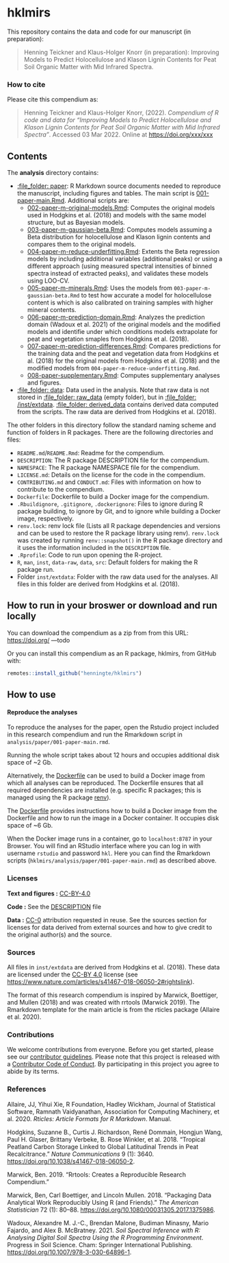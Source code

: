 
<!-- README.md is generated from README.Rmd. Please edit that file -->

# hklmirs

This repository contains the data and code for our manuscript (in
preparation):

> Henning Teickner and Klaus-Holger Knorr (in preparation): Improving
> Models to Predict Holocellulose and Klason Lignin Contents for Peat
> Soil Organic Matter with Mid Infrared Spectra.

### How to cite

Please cite this compendium as:

> Henning Teickner and Klaus-Holger Knorr, (2022). *Compendium of R code
> and data for “Improving Models to Predict Holocellulose and Klason
> Lignin Contents for Peat Soil Organic Matter with Mid Infrared
> Spectra”*. Accessed 03 Mar 2022. Online at <https://doi.org/xxx/xxx>

## Contents

The **analysis** directory contains:

  - [:file\_folder: paper](/analysis/paper): R Markdown source documents
    needed to reproduce the manuscript, including figures and tables.
    The main script is
    [001-paper-main.Rmd](analysis/paper/001-paper-main.Rmd). Additional
    scripts are:
      - [002-paper-m-original-models.Rmd](analysis/paper/002-paper-m-original-models.Rmd):
        Computes the original models used in Hodgkins et al. (2018) and
        models with the same model structure, but as Bayesian models.  
      - [003-paper-m-gaussian-beta.Rmd](analysis/paper/003-paper-m-gaussian-beta.Rmd):
        Computes models assuming a Beta distribution for holocellulose
        and Klason lignin contents and compares them to the original
        models.
      - [004-paper-m-reduce-underfitting.Rmd](analysis/paper/004-paper-m-reduce-underfitting.Rmd):
        Extents the Beta regression models by including additional
        variables (additional peaks) or using a different approach
        (using measured spectral intensities of binned spectra instead
        of extracted peaks), and validates these models using LOO-CV.
      - [005-paper-m-minerals.Rmd](analysis/paper/005-paper-m-minerals.Rmd):
        Uses the models from `003-paper-m-gaussian-beta.Rmd` to test how
        accurate a model for holocellulose content is which is also
        calibrated on training samples with higher mineral contents.
      - [006-paper-m-prediction-domain.Rmd](analysis/paper/006-paper-m-prediction-domain.Rmd):
        Analyzes the prediction domain (Wadoux et al. 2021) of the
        original models and the modified models and identifie under
        which conditions models extrapolate for peat and vegetation
        smaples from Hodgkins et al. (2018).
      - [007-paper-m-prediction-differences.Rmd](analysis/paper/007-paper-m-prediction-differences.Rmd):
        Compares predictions for the training data and the peat and
        vegetation data from Hodgkins et al. (2018) for the original
        models from Hodgkins et al. (2018) and the modified models from
        `004-paper-m-reduce-underfitting.Rmd`.
      - [008-paper-supplementary.Rmd](analysis/paper/008-paper-supplementary.Rmd):
        Computes supplementary analyses and figures.
  - [:file\_folder: data](/analysis/data): Data used in the analysis.
    Note that raw data is not stored in [:file\_folder:
    raw\_data](/analysis/data/raw_data) (empty folder), but in
    [:file\_folder: /inst/extdata](/inst/extdata). [:file\_folder:
    derived\_data](/analysis/data/derived_data) contains derived data
    computed from the scripts. The raw data are derived from Hodgkins et
    al. (2018).

The other folders in this directory follow the standard naming scheme
and function of folders in R packages. There are the following
directories and files:

  - `README.md`/`README.Rmd`: Readme for the compendium.  
  - `DESCRIPTION`: The R package DESCRIPTION file for the compendium.  
  - `NAMESPACE`: The R package NAMESPACE file for the compendium.  
  - `LICENSE.md`: Details on the license for the code in the
    compendium.  
  - `CONTRIBUTING.md` and `CONDUCT.md`: Files with information on how to
    contribute to the compendium.  
  - `Dockerfile`: Dockerfile to build a Docker image for the
    compendium.  
  - `.Rbuildignore`, `.gitignore`, `.dockerignore`: Files to ignore
    during R package building, to ignore by Git, and to ignore while
    building a Docker image, respectively.  
  - `renv.lock`: renv lock file (Lists all R package dependencies and
    versions and can be used to restore the R package library using
    renv). `renv.lock` was created by running `renv::snapshot()` in the
    R package directory and it uses the information included in the
    `DESCRIPTION` file.  
  - `.Rprofile`: Code to run upon opening the R-project.  
  - `R`, `man`, `inst`, `data-raw`, `data`, `src`: Default folders for
    making the R package run.
  - Folder `inst/extdata`: Folder with the raw data used for the
    analyses. All files in this folder are derived from Hodgkins et al.
    (2018).

## How to run in your broswer or download and run locally

You can download the compendium as a zip from from this URL:
<https://doi.org/> —todo

Or you can install this compendium as an R package, hklmirs, from GitHub
with:

``` r
remotes::install_github("henningte/hklmirs")
```

## How to use

#### Reproduce the analyses

To reproduce the analyses for the paper, open the Rstudio project
included in this research compendium and run the Rmarkdown script in
`analysis/paper/001-paper-main.rmd`.

Running the whole script takes about 12 hours and occupies additional
disk space of \~2 Gb.

Alternatively, the [Dockerfile](Dockerfile) can be used to build a
Docker image from which all analyses can be reproduced. The Dockerfile
ensures that all required dependencies are installed (e.g. specific R
packages; this is managed using the R package
[renv](https://rstudio.github.io/renv/articles/renv.html)).

The [Dockerfile](Dockerfile) provides instructions how to build a Docker
image from the Dockerfile and how to run the image in a Docker
container. It occupies disk space of \~6 Gb.

When the Docker image runs in a container, go to `localhost:8787` in
your Browser. You will find an RStudio interface where you can log in
with username `rstudio` and password `hkl`. Here you can find the
Rmarkdown scripts (`hklmirs/analysis/paper/001-paper-main.rmd`) as
described above.

### Licenses

**Text and figures :**
[CC-BY-4.0](http://creativecommons.org/licenses/by/4.0/)

**Code :** See the [DESCRIPTION](DESCRIPTION) file

**Data :** [CC-0](http://creativecommons.org/publicdomain/zero/1.0/)
attribution requested in reuse. See the sources section for licenses for
data derived from external sources and how to give credit to the
original author(s) and the source.

### Sources

All files in `inst/extdata` are derived from Hodgkins et al. (2018).
These data are licensed under the
[CC-BY 4.0](http://creativecommons.org/licenses/by/4.0/) license (see
<https://www.nature.com/articles/s41467-018-06050-2#rightslink>).

The format of this research compendium is inspired by Marwick,
Boettiger, and Mullen (2018) and was created with rrtools (Marwick
2019). The Rmarkdown template for the main article is from the rticles
package (Allaire et al. 2020).

### Contributions

We welcome contributions from everyone. Before you get started, please
see our [contributor guidelines](CONTRIBUTING.md). Please note that this
project is released with a [Contributor Code of Conduct](CONDUCT.md). By
participating in this project you agree to abide by its terms.

### References

<div id="refs" class="references">

<div id="ref-Allaire.2020">

Allaire, JJ, Yihui Xie, R Foundation, Hadley Wickham, Journal of
Statistical Software, Ramnath Vaidyanathan, Association for Computing
Machinery, et al. 2020. *Rticles: Article Formats for R Markdown*.
Manual.

</div>

<div id="ref-Hodgkins.2018">

Hodgkins, Suzanne B., Curtis J. Richardson, René Dommain, Hongjun Wang,
Paul H. Glaser, Brittany Verbeke, B. Rose Winkler, et al. 2018.
“Tropical Peatland Carbon Storage Linked to Global Latitudinal Trends
in Peat Recalcitrance.” *Nature Communications* 9 (1): 3640.
<https://doi.org/10.1038/s41467-018-06050-2>.

</div>

<div id="ref-Marwick.2019">

Marwick, Ben. 2019. “Rrtools: Creates a Reproducible Research
Compendium.”

</div>

<div id="ref-Marwick.2018">

Marwick, Ben, Carl Boettiger, and Lincoln Mullen. 2018. “Packaging Data
Analytical Work Reproducibly Using R (and Friends).” *The American
Statistician* 72 (1): 80–88.
<https://doi.org/10.1080/00031305.2017.1375986>.

</div>

<div id="ref-Wadoux.2021">

Wadoux, Alexandre M. J.-C., Brendan Malone, Budiman Minasny, Mario
Fajardo, and Alex B. McBratney. 2021. *Soil Spectral Inference with R:
Analysing Digital Soil Spectra Using the R Programming Environment*.
Progress in Soil Science. Cham: Springer International Publishing.
<https://doi.org/10.1007/978-3-030-64896-1>.

</div>

</div>
